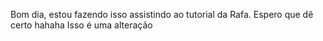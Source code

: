 Bom dia, estou fazendo isso assistindo ao tutorial da Rafa. Espero que dê certo hahaha
Isso é uma alteração